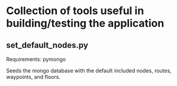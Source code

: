 Collection of tools useful in building/testing the application
=======

set_default_nodes.py
-------
Requirements: pymongo

Seeds the mongo database with the default included nodes, routes, waypoints, and floors.